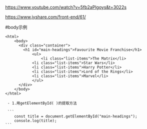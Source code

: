 <https://www.youtube.com/watch?v=5fb2aPlgoys&t=3022s>

<https://www.jyshare.com/front-end/61/>

#body示例 
```
<html>
	<body>
	  <div class="container">
	    <h1 id="main-headings">Favourite Movie Franchise</h1>
			<ul>
				<li class="list-items">The Matrix</li>
	        <li class="list-items">Star Wars</li>
	        <li class="list-items">Harry Potter</li>
	        <li class="list-items">Lord of the Rings</li>
	        <li class="list-items">Marvel</li>
			</ul>
	  </div>
	</body>
</html>
```



	 - 1.用getElementById( )的提取方法

	 ```
	    const title = document.getElementById("main-headings");
	    console.log(title);
	```
		
















